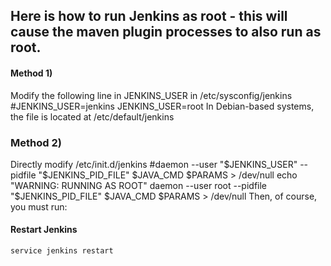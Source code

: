 ## Here is how to run Jenkins as root - this will cause the maven plugin processes to also run as root.

#### Method 1) 
Modify the following line in JENKINS_USER in /etc/sysconfig/jenkins
  #JENKINS_USER=jenkins
  JENKINS_USER=root
In Debian-based systems, the file is located at /etc/default/jenkins

### Method 2) 
Directly modify /etc/init.d/jenkins
  #daemon --user "$JENKINS_USER" --pidfile "$JENKINS_PID_FILE" $JAVA_CMD $PARAMS > /dev/null
  echo "WARNING: RUNNING AS ROOT"
  daemon --user root --pidfile "$JENKINS_PID_FILE" $JAVA_CMD $PARAMS > /dev/null
Then, of course, you must run:

#### Restart Jenkins
```service jenkins restart```

